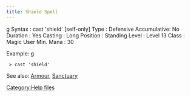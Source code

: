 ```yaml
---
title: Shield Spell
---
```


<nowiki>g Syntax : cast 'shield' \[self-only\] Type : Defensive
Accumulative: No Duration : Yes Casting : Long Position : Standing Level
: Level 13 Class : Magic User Min. Mana : 30

</pre>

Example: <nowiki>g

` > cast 'shield'`

</pre>

See also: [Armour](Armour_Spell "wikilink"),
[Sanctuary](Sanctuary "wikilink")

[Category:Help files](Category:Help_files "wikilink")